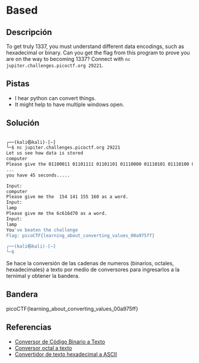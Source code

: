 # Based



## Descripción
To get truly 1337, you must understand different data encodings, such as hexadecimal or binary. Can you get the flag from this program to prove you are on the way to becoming 1337? Connect with `nc jupiter.challenges.picoctf.org 29221`.

## Pistas
- I hear python can convert things.
- It might help to have multiple windows open.

## Solución
``` bash
                                                                                                         
┌──(kali㉿kali)-[~]
└─$ nc jupiter.challenges.picoctf.org 29221
Let us see how data is stored
computer
Please give the 01100011 01101111 01101101 01110000 01110101 01110100 01100101 01110010 as a word.
...
you have 45 seconds.....

Input:
computer
Please give me the  154 141 155 160 as a word.
Input:
lamp
Please give me the 6c616d70 as a word.
Input:
lamp
You've beaten the challenge
Flag: picoCTF{learning_about_converting_values_00a975ff}
                                                                                                         
┌──(kali㉿kali)-[~]
└─$ 

```

Se hace la conversión de las cadenas de numeros (binarios, octales, hexadecimales) a texto por medio de conversores para ingresarlos a la ternimal y obtener la bandera.

## Bandera
picoCTF{learning_about_converting_values_00a975ff}

## Referencias
- [Conversor de Código Binario a Texto](https://es.convertbinary.com/de-binario-a-texto/)
- [Conversor octal a texto](https://photo333.com/octal-to-text-es.php)
- [Convertidor de texto hexadecimal a ASCII](https://www.rapidtables.org/convert/number/hex-to-ascii.html)
